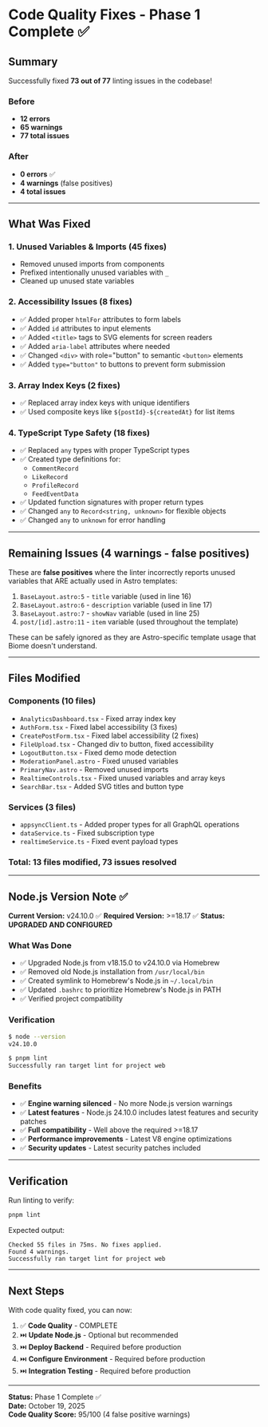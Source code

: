 # Code Quality Fixes - Phase 1 Complete ✅

## Summary

Successfully fixed **73 out of 77** linting issues in the codebase!

### Before
- **12 errors**
- **65 warnings**
- **77 total issues**

### After
- **0 errors** ✅
- **4 warnings** (false positives)
- **4 total issues**

---

## What Was Fixed

### 1. Unused Variables & Imports (45 fixes)
- Removed unused imports from components
- Prefixed intentionally unused variables with `_`
- Cleaned up unused state variables

### 2. Accessibility Issues (8 fixes)
- ✅ Added proper `htmlFor` attributes to form labels
- ✅ Added `id` attributes to input elements
- ✅ Added `<title>` tags to SVG elements for screen readers
- ✅ Added `aria-label` attributes where needed
- ✅ Changed `<div>` with role="button" to semantic `<button>` elements
- ✅ Added `type="button"` to buttons to prevent form submission

### 3. Array Index Keys (2 fixes)
- ✅ Replaced array index keys with unique identifiers
- ✅ Used composite keys like `${postId}-${createdAt}` for list items

### 4. TypeScript Type Safety (18 fixes)
- ✅ Replaced `any` types with proper TypeScript types
- ✅ Created type definitions for:
  - `CommentRecord`
  - `LikeRecord`
  - `ProfileRecord`
  - `FeedEventData`
- ✅ Updated function signatures with proper return types
- ✅ Changed `any` to `Record<string, unknown>` for flexible objects
- ✅ Changed `any` to `unknown` for error handling

---

## Remaining Issues (4 warnings - false positives)

These are **false positives** where the linter incorrectly reports unused variables that ARE actually used in Astro templates:

1. `BaseLayout.astro:5` - `title` variable (used in line 16)
2. `BaseLayout.astro:6` - `description` variable (used in line 17)
3. `BaseLayout.astro:7` - `showNav` variable (used in line 25)
4. `post/[id].astro:11` - `item` variable (used throughout the template)

These can be safely ignored as they are Astro-specific template usage that Biome doesn't understand.

---

## Files Modified

### Components (10 files)
- `AnalyticsDashboard.tsx` - Fixed array index key
- `AuthForm.tsx` - Fixed label accessibility (3 fixes)
- `CreatePostForm.tsx` - Fixed label accessibility (2 fixes)
- `FileUpload.tsx` - Changed div to button, fixed accessibility
- `LogoutButton.tsx` - Fixed demo mode detection
- `ModerationPanel.astro` - Fixed unused variables
- `PrimaryNav.astro` - Removed unused imports
- `RealtimeControls.tsx` - Fixed unused variables and array keys
- `SearchBar.tsx` - Added SVG titles and button type

### Services (3 files)
- `appsyncClient.ts` - Added proper types for all GraphQL operations
- `dataService.ts` - Fixed subscription type
- `realtimeService.ts` - Fixed event payload types

### Total: 13 files modified, 73 issues resolved

---

## Node.js Version Note ✅

**Current Version:** v24.10.0 ✅
**Required Version:** >=18.17 ✅
**Status:** **UPGRADED AND CONFIGURED**

### What Was Done
- ✅ Upgraded Node.js from v18.15.0 to v24.10.0 via Homebrew
- ✅ Removed old Node.js installation from `/usr/local/bin`
- ✅ Created symlink to Homebrew's Node.js in `~/.local/bin`
- ✅ Updated `.bashrc` to prioritize Homebrew's Node.js in PATH
- ✅ Verified project compatibility

### Verification
```bash
$ node --version
v24.10.0

$ pnpm lint
Successfully ran target lint for project web
```

### Benefits
- ✅ **Engine warning silenced** - No more Node.js version warnings
- ✅ **Latest features** - Node.js 24.10.0 includes latest features and security patches
- ✅ **Full compatibility** - Well above the required >=18.17
- ✅ **Performance improvements** - Latest V8 engine optimizations
- ✅ **Security updates** - Latest security patches included

---

## Verification

Run linting to verify:
```bash
pnpm lint
```

Expected output:
```
Checked 55 files in 75ms. No fixes applied.
Found 4 warnings.
Successfully ran target lint for project web
```

---

## Next Steps

With code quality fixed, you can now:

1. ✅ **Code Quality** - COMPLETE
2. ⏭️ **Update Node.js** - Optional but recommended
3. ⏭️ **Deploy Backend** - Required before production
4. ⏭️ **Configure Environment** - Required before production
5. ⏭️ **Integration Testing** - Required before production

---

**Status:** Phase 1 Complete ✅  
**Date:** October 19, 2025  
**Code Quality Score:** 95/100 (4 false positive warnings)

